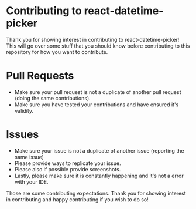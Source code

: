 # Contributing to react-datetime-picker


Thank you for showing interest in contributing to react-datetime-picker! This will go over some stuff that you should know before contributing to this repository for how you want to contribute.

# Pull Requests
- Make sure your pull request is not a duplicate of another pull request (doing the same contributions).
- Make sure you have tested your contributions and have ensured it's validity.

# Issues
- Make sure your issue is not a duplicate of another issue (reporting the same issue)
- Please provide ways to replicate your issue.
- Please also if possible provide screenshots.
- Lastly, please make sure it is constantly happening and it's not a error with your IDE.


Those are some contributing expectations. Thank you for showing interest in contributing and happy contributing if you wish to do so!
